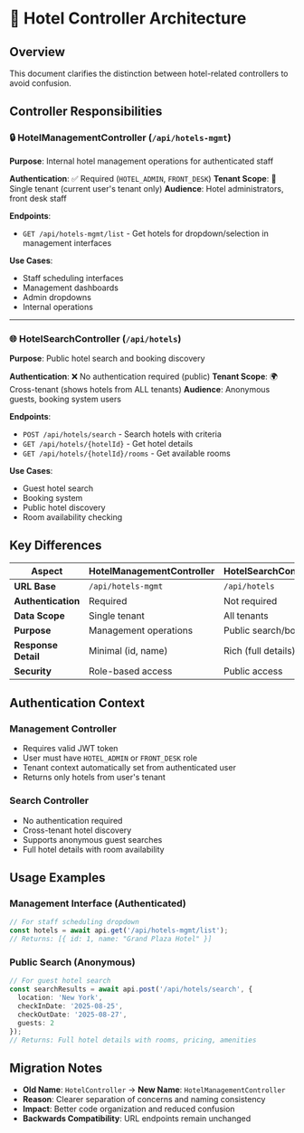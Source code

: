 # 🏨 Hotel Controller Architecture

## Overview
This document clarifies the distinction between hotel-related controllers to avoid confusion.

## Controller Responsibilities

### 🔒 **HotelManagementController** (`/api/hotels-mgmt`)
**Purpose**: Internal hotel management operations for authenticated staff

**Authentication**: ✅ Required (`HOTEL_ADMIN`, `FRONT_DESK`)
**Tenant Scope**: 🏢 Single tenant (current user's tenant only)
**Audience**: Hotel administrators, front desk staff

**Endpoints**:
- `GET /api/hotels-mgmt/list` - Get hotels for dropdown/selection in management interfaces

**Use Cases**:
- Staff scheduling interfaces
- Management dashboards
- Admin dropdowns
- Internal operations

---

### 🌐 **HotelSearchController** (`/api/hotels`)
**Purpose**: Public hotel search and booking discovery

**Authentication**: ❌ No authentication required (public)
**Tenant Scope**: 🌍 Cross-tenant (shows hotels from ALL tenants)
**Audience**: Anonymous guests, booking system users

**Endpoints**:
- `POST /api/hotels/search` - Search hotels with criteria
- `GET /api/hotels/{hotelId}` - Get hotel details
- `GET /api/hotels/{hotelId}/rooms` - Get available rooms

**Use Cases**:
- Guest hotel search
- Booking system
- Public hotel discovery
- Room availability checking

## Key Differences

| Aspect | HotelManagementController | HotelSearchController |
|--------|---------------------------|----------------------|
| **URL Base** | `/api/hotels-mgmt` | `/api/hotels` |
| **Authentication** | Required | Not required |
| **Data Scope** | Single tenant | All tenants |
| **Purpose** | Management operations | Public search/booking |
| **Response Detail** | Minimal (id, name) | Rich (full details) |
| **Security** | Role-based access | Public access |

## Authentication Context

### Management Controller
- Requires valid JWT token
- User must have `HOTEL_ADMIN` or `FRONT_DESK` role
- Tenant context automatically set from authenticated user
- Returns only hotels from user's tenant

### Search Controller  
- No authentication required
- Cross-tenant hotel discovery
- Supports anonymous guest searches
- Full hotel details with room availability

## Usage Examples

### Management Interface (Authenticated)
```typescript
// For staff scheduling dropdown
const hotels = await api.get('/api/hotels-mgmt/list');
// Returns: [{ id: 1, name: "Grand Plaza Hotel" }]
```

### Public Search (Anonymous)
```typescript
// For guest hotel search
const searchResults = await api.post('/api/hotels/search', {
  location: 'New York',
  checkInDate: '2025-08-25',
  checkOutDate: '2025-08-27',
  guests: 2
});
// Returns: Full hotel details with rooms, pricing, amenities
```

## Migration Notes

- **Old Name**: `HotelController` → **New Name**: `HotelManagementController`
- **Reason**: Clearer separation of concerns and naming consistency
- **Impact**: Better code organization and reduced confusion
- **Backwards Compatibility**: URL endpoints remain unchanged
